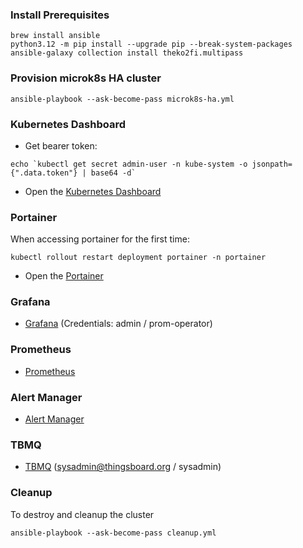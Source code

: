 ### Install Prerequisites

```
brew install ansible
python3.12 -m pip install --upgrade pip --break-system-packages
ansible-galaxy collection install theko2fi.multipass
```

### Provision microk8s HA cluster

```
ansible-playbook --ask-become-pass microk8s-ha.yml  
```

### Kubernetes Dashboard

* Get bearer token:

```
echo `kubectl get secret admin-user -n kube-system -o jsonpath={".data.token"} | base64 -d`
```

* Open the [Kubernetes Dashboard](https://dashboard.local)

### Portainer

When accessing portainer for the first time:

```
kubectl rollout restart deployment portainer -n portainer
```

* Open the [Portainer](https://portainer.local)

### Grafana

* [Grafana](https://grafana.local) (Credentials: admin / prom-operator)

### Prometheus

* [Prometheus](https://prometheus.local)


### Alert Manager

* [Alert Manager](https://alertmanager.local)


### TBMQ

 * [TBMQ](http://tbmq.local) (sysadmin@thingsboard.org / sysadmin)

### Cleanup 

To destroy and cleanup the cluster

```
ansible-playbook --ask-become-pass cleanup.yml 
```